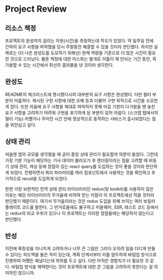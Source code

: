 # Project Review

## 리소스 책정

프로젝트의 완성까지 걸리는 자원(시간)을 측정하는데 착오가 있었다. 약 일주일 전에 간략히 요구 사항을 파악했을 당시 주말동안 해결할 수 있을 것이라 판단했다. 하지만 실제로는 (더 나은 완성도를 도모하기 위해선) 현재 역량을 기준으로 더 많은 시간이 필요한 것으로 드러났다. 물론 책정에 대한 미스와는 별개로 이틀이 채 안되는 기간 동안, 즉 가용할 수 있는 시간에서 최선의 결과물을 낸 것이라 생각한다. 

## 완성도

README의 체크리스트에 명시했다시피 대부분의 요구 사항은 완성했다. 다만 필터 부분이 미흡하다. 제시된 구현 사항에 대한 오해 등과 더불어 구현 외적으로 시간을 소모한게 컸다. 또한 처음에 요구 사항을 제대로 파악하지 못해 마감 기한이 다가왔을 땐 놓친 요구 사항을 고려하기 어려워 구현을 포기하게 된 부분이 있어 아쉽다. (스크랩 탭에서의 필터 기능) 어쨌거나 주어진 시간 안에 정상적으로 동작하는 서비스가 출시되었다는 점을 위안삼고 싶다.

## 상태 관리

처음엔 앱의 규모를 생각했을 때 굳이 중앙 상태 관리가 필요할까 의문이 들었다. 그런데 가장 기본 기능이 해당하는 기사 데이터 불러오기 후 렌더링이라는 점을 고려할 때 비동기 상태 관리, 캐싱 등에 장점이 있는 react query를 도입하는 것이 좋을 것이라 판단하게 되었다. 진행하면서 쿼리 파라미터를 여러 컴포넌트에서 사용하는 것을 확인하고 추가적으로 recoil을 도입하게 되었다.

한편 가장 보편적인 전역 상태 관리 라이브러리인 redux(및 toolkit)를 사용하지 않은 이유는 해당 라이브러리의 무거움에 비하여 얻는 이점이 이 프로젝트에선 적을 것이라 판단했기 때문이다. 여기서 무거움이라는 것은 redux 도입을 위해 쓰이는 여러 보일러 플레이트 코드를 말한다. 그 번거로움에도 불구하고 미들웨어, SSR, 테스트 코드 등에서는 redux의 비교 우위가 있으나 이 프로젝트는 이러한 장점들에는 해당하지 않는다고 판단했다.

## 반성

이전에 확장성을 지나치게 고려하거나 너무 큰 그림만 그리다 오히려 일을 더디게 만들 수 있다는 피드백을 들은 적이 있는데, 계획 단계서부터 이를 염두하여 바텀업 방식으로 진행하여 어쨌든 해냈다는데 의의를 두고 싶다. 다만 아직은 경험치가 더 필요한 것 같다. 바텀업 방식을 채택한다는 것이 프로젝트에 대한 큰 그림을 고려하지 못한다는 걸 의미하진 않으니까.